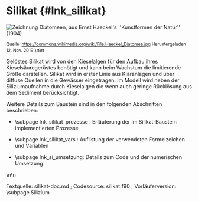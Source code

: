 Silikat {#lnk_silikat}
=======

![Zeichnung Diatomeen, aus Ernst Haeckel's ''Kunstformen der Natur'' (1904)](img/Haeckel_Diatomea_klein_wide.jpg)

<small>Quelle: https://commons.wikimedia.org/wiki/File:Haeckel_Diatomea.jpg Heruntergeladen 12. Nov. 2019</small>
\n\n

Gelöstes Silikat  wird von den Kieselalgen für den Aufbau ihres Kieselsäuregerüstes 
benötigt und kann beim Wachstum die limitierende Größe darstellen. 
Silikat wird in erster Linie aus Kläranlagen und über diffuse Quellen in die Gewässer 
eingetragen. Im Modell wird neben der Siliziumaufnahme durch Kieselalgen die wenn 
auch geringe Rücklösung aus dem Sediment berücksichtigt.

Weitere Details zum Baustein sind in den folgenden Abschnitten beschrieben:
- \subpage lnk_silikat_prozesse : Erläuterung der im Silikat-Baustein 
implementierten Prozesse 

- \subpage lnk_silikat_vars : Auflistung der verwendeten Formelzeichen und Variablen 

- \subpage lnk_si_umsetzung: Details zum Code und der numerischen Umsetzung 

\n\n

Textquelle: silikat-doc.md ; Codesource: silikat.f90 ; Vorläuferversion: \subpage Silizium
